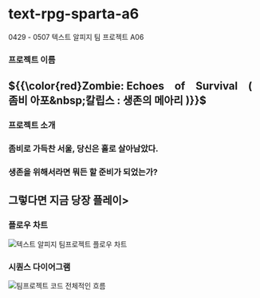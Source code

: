 # text-rpg-sparta-a6
0429 - 0507 텍스트 알피지 팀 프로젝트 A06


### 프로젝트 이름 
## ${{\color{red}Zombie: Echoes of Survival ( 좀비 아포&nbsp;칼립스 : 생존의 메아리 )}}$

### 프로젝트 소개
### 좀비로 가득찬 서울, 당신은 홀로 살아남았다.
### 생존을 위해서라면 뭐든 할 준비가 되었는가?
## 그렇다면 지금 당장 플레이>

### 


### 플로우 차트
![텍스트 알피지 팀프로젝트 플로우 차트](https://github.com/Sparta-A6/text-rpg-sparta-a6/assets/167041031/298de20d-aa4b-45d0-a592-528ea16d8bee)

### 시퀀스 다이어그램
![팀프로젝트 코드 전체적인 흐름](https://github.com/Sparta-A6/text-rpg-sparta-a6/assets/167041031/344a2c07-9cde-4a7a-baf0-ec5219e88d71)

### 
